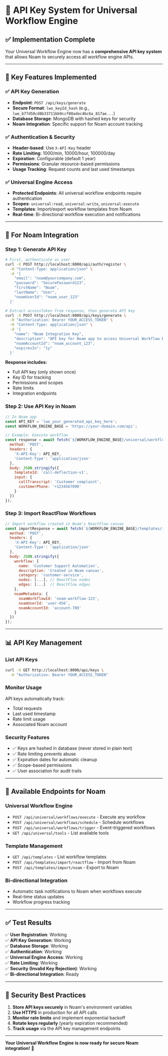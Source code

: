 # 🔑 API Key System for Universal Workflow Engine

## ✅ **Implementation Complete**

Your Universal Workflow Engine now has a **comprehensive API key system** that allows Noam to securely access all workflow engine APIs.

---

## 🎯 **Key Features Implemented**

### ✅ **API Key Generation**
- **Endpoint**: `POST /api/keys/generate`
- **Secure Format**: `lwo_keyId_hash` (e.g., `lwo_b77d50cd8b33711bb9ccf08adec4bc6a_817ae...`)
- **Database Storage**: MongoDB with hashed keys for security
- **Noam Integration**: Specific support for Noam account tracking

### ✅ **Authentication & Security**
- **Header-based**: Use `X-API-Key` header
- **Rate Limiting**: 1000/min, 10000/hour, 100000/day
- **Expiration**: Configurable (default 1 year)
- **Permissions**: Granular resource-based permissions
- **Usage Tracking**: Request counts and last used timestamps

### ✅ **Universal Engine Access**
- **Protected Endpoints**: All universal workflow endpoints require authentication
- **Scopes**: `universal:read`, `universal:write`, `universal:execute`
- **Templates**: Import/export workflow templates from Noam
- **Real-time**: Bi-directional workflow execution and notifications

---

## 🚀 **For Noam Integration**

### **Step 1: Generate API Key**
```bash
# First, authenticate as user
curl -X POST http://localhost:8000/api/auth/register \
  -H "Content-Type: application/json" \
  -d '{
    "email": "noam@yourcompany.com",
    "password": "SecurePassword123",
    "firstName": "Noam",
    "lastName": "User",
    "noamUserId": "noam_user_123"
  }'

# Extract accessToken from response, then generate API key
curl -X POST http://localhost:8000/api/keys/generate \
  -H "Authorization: Bearer YOUR_ACCESS_TOKEN" \
  -H "Content-Type: application/json" \
  -d '{
    "name": "Noam Integration Key",
    "description": "API key for Noam app to access Universal Workflow Engine",
    "noamAccountId": "noam_account_123",
    "expiresIn": "1y"
  }'
```

**Response includes:**
- Full API key (only shown once)
- Key ID for tracking
- Permissions and scopes
- Rate limits
- Integration endpoints

### **Step 2: Use API Key in Noam**
```javascript
// In Noam app
const API_KEY = 'lwo_your_generated_api_key_here';
const WORKFLOW_ENGINE_BASE = 'https://your-domain.com/api';

// Example: Execute workflow
const response = await fetch(`${WORKFLOW_ENGINE_BASE}/universal/workflows/execute`, {
  method: 'POST',
  headers: {
    'X-API-Key': API_KEY,
    'Content-Type': 'application/json'
  },
  body: JSON.stringify({
    templateId: 'call-deflection-v1',
    input: {
      callTranscript: 'Customer complaint',
      customerPhone: '+1234567890'
    }
  })
});
```

### **Step 3: Import ReactFlow Workflows**
```javascript
// Import workflow created in Noam's ReactFlow canvas
const importResponse = await fetch(`${WORKFLOW_ENGINE_BASE}/templates/import/reactflow`, {
  method: 'POST',
  headers: {
    'X-API-Key': API_KEY,
    'Content-Type': 'application/json'
  },
  body: JSON.stringify({
    workflow: {
      name: 'Customer Support Automation',
      description: 'Created in Noam canvas',
      category: 'customer-service',
      nodes: [...], // ReactFlow nodes
      edges: [...]  // ReactFlow edges
    },
    noamMetadata: {
      noamWorkflowId: 'noam-workflow-123',
      noamUserId: 'user-456',
      noamAccountId: 'account-789'
    }
  })
});
```

---

## 📊 **API Key Management**

### **List API Keys**
```bash
curl -X GET http://localhost:8000/api/keys \
  -H "Authorization: Bearer YOUR_ACCESS_TOKEN"
```

### **Monitor Usage**
API keys automatically track:
- Total requests
- Last used timestamp
- Rate limit usage
- Associated Noam account

### **Security Features**
- ✅ Keys are hashed in database (never stored in plain text)
- ✅ Rate limiting prevents abuse
- ✅ Expiration dates for automatic cleanup
- ✅ Scope-based permissions
- ✅ User association for audit trails

---

## 🎯 **Available Endpoints for Noam**

### **Universal Workflow Engine**
- `POST /api/universal/workflows/execute` - Execute any workflow
- `POST /api/universal/workflows/schedule` - Schedule workflows
- `POST /api/universal/workflows/trigger` - Event-triggered workflows
- `GET /api/universal/tools` - List available tools

### **Template Management**
- `GET /api/templates` - List workflow templates
- `POST /api/templates/import/reactflow` - Import from Noam
- `POST /api/templates/import/noam` - Export to Noam

### **Bi-directional Integration**
- Automatic task notifications to Noam when workflows execute
- Real-time status updates
- Workflow progress tracking

---

## ✅ **Test Results**

✅ **User Registration**: Working  
✅ **API Key Generation**: Working  
✅ **Database Storage**: Working  
✅ **Authentication**: Working  
✅ **Universal Engine Access**: Working  
✅ **Rate Limiting**: Working  
✅ **Security (Invalid Key Rejection)**: Working  
✅ **Bi-directional Integration**: Ready  

---

## 🔐 **Security Best Practices**

1. **Store API keys securely** in Noam's environment variables
2. **Use HTTPS** in production for all API calls
3. **Monitor rate limits** and implement exponential backoff
4. **Rotate keys regularly** (yearly expiration recommended)
5. **Track usage** via the API key management endpoints

---

**Your Universal Workflow Engine is now ready for secure Noam integration!** 🎉